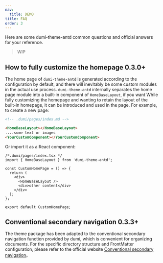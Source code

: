 ```yaml
---
nav:
  title: DEMO
title: FAQ
order: 3
---
```


Here are some dumi-theme-antd common questions and official answers for your reference.

> WIP

## How to fully customize the homepage <Badge>0.3.0+</Badge>

The home page of `dumi-theme-antd` is generated according to the configuration by default, and there will inevitably be some custom modules in the actual use process. `dumi-theme-antd` internally separates the home page module into a built-in component of `HomeBaseLayout`, if you want While fully customizing the homepage and wanting to retain the layout of the built-in homepage, it can be introduced and used in the page. For example, to create a new page:

```md
<!-- .dumi/pages/index.md -->

<HomeBaseLayout></HomeBaseLayout>
....some text or images
<YourCustomComponent></YourCustomComponent>
```

Or import it as a React component:

```tsx | pure
/*.dumi/pages/index.tsx */
import { HomeBaseLayout } from 'dumi-theme-antd';

const CustomHomePage = () => {
  return (
    <div>
      <HomeBaseLayout />
      <div>other content</div>
    </div>
  );
};

export default CustomHomePage;
```

## Conventional secondary navigation <Badge>0.3.3+</Badge>

The theme package has been adapted to the conventional secondary navigation function provided by dumi, which is convenient for organizing documents. For the specific directory structure and FrontMatter configuration, please refer to the official website [Conventional secondary navigation](https://d.umijs.org/guide/conventional-routing#%E7%BA%A6%E5%AE%9A%E5%BC%8F%E4%BA%8C%E7%BA%A7%E5%AF%BC%E8%88%AA)。
